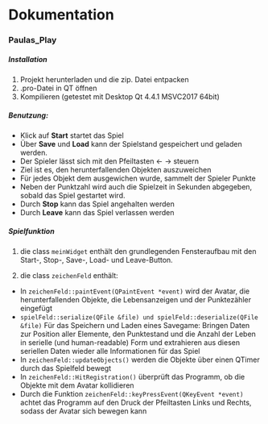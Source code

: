 # Dokumentation

### Paulas_Play

##### Installation
1. Projekt herunterladen und die zip. Datei entpacken
2. .pro-Datei in QT öffnen
3. Kompilieren (getestet mit Desktop Qt 4.4.1 MSVC2017 64bit)

##### Benutzung:

+ Klick auf **Start** startet das Spiel
+ Über **Save** und **Load** kann der Spielstand gespeichert und geladen werden.
+ Der Spieler lässt sich mit den Pfeiltasten ← → steuern
+ Ziel ist es, den herunterfallenden Objekten auszuweichen 
+ Für jedes Objekt dem ausgewichen wurde, sammelt der Spieler Punkte 
+ Neben der Punktzahl wird auch die Spielzeit in Sekunden abgegeben, sobald das Spiel gestartet wird.
+ Durch **Stop** kann das Spiel angehalten werden
+ Durch **Leave** kann das Spiel verlassen werden

##### Spielfunktion

1. die class ``meinWidget`` enthält den grundlegenden Fensteraufbau mit den Start-, Stop-, Save-, Load- und Leave-Button.

2. die class ``zeichenFeld`` enthält: 
+ In ``zeichenFeld::paintEvent(QPaintEvent *event)`` wird der Avatar, die herunterfallenden Objekte, die Lebensanzeigen und der Punktezähler eingefügt
+ ``spielFeld::serialize(QFile &file) und spielFeld::deserialize(QFile &file)`` 
Für das Speichern und Laden eines Savegame: Bringen Daten zur Position aller Elemente, den Punktestand und die Anzahl der Leben in serielle (und human-readable) Form und extrahieren aus diesen seriellen Daten wieder alle Informationen für das Spiel
+ In ``zeichenFeld::updateObjects()`` werden die Objekte über einen QTimer durch das Spielfeld bewegt  
+ In ``zeichenFeld::HitRegistration()`` überprüft das Programm, ob die Objekte mit dem Avatar kollidieren
+ Durch die Funktion ``zeichenFeld::keyPressEvent(QKeyEvent *event)`` achtet das Programm auf den Druck der Pfeiltasten Links und Rechts, sodass der Avatar sich bewegen kann




